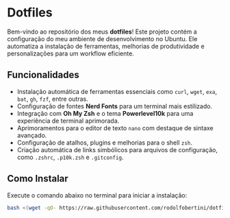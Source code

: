 # Dotfiles

Bem-vindo ao repositório dos meus **dotfiles**! Este projeto contém a configuração do meu ambiente de desenvolvimento no Ubuntu. Ele automatiza a instalação de ferramentas, melhorias de produtividade e personalizações para um workflow eficiente.

## Funcionalidades

- Instalação automática de ferramentas essenciais como `curl`, `wget`, `exa`, `bat`, `gh`, `fzf`, entre outras.
- Configuração de fontes **Nerd Fonts** para um terminal mais estilizado.
- Integração com **Oh My Zsh** e o tema **Powerlevel10k** para uma experiência de terminal aprimorada.
- Aprimoramentos para o editor de texto `nano` com destaque de sintaxe avançado.
- Configuração de atalhos, plugins e melhorias para o shell `zsh`.
- Criação automática de links simbólicos para arquivos de configuração, como `.zshrc`, `.p10k.zsh` e `.gitconfig`.

## Como Instalar

Execute o comando abaixo no terminal para iniciar a instalação:

```bash
bash <(wget -qO- https://raw.githubusercontent.com/rodolfobertini/dotfiles/main/install-ubuntu.sh)
